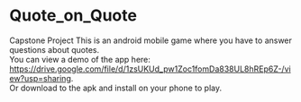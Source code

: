 # Quote_on_Quote
Capstone Project
This is an android mobile game where you have to answer questions about quotes.
<br/>
You can view a demo of the app here: https://drive.google.com/file/d/1zsUKUd_pw1Zoc1fomDa838UL8hREp6Z-/view?usp=sharing.
<br/>
Or download to the apk and install on your phone to play.
